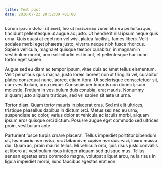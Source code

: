 ```yaml
---
title: Test post
date: 2016-07-23 20:52:00 +01:00
---
```


Lorem ipsum dolor sit amet, leo ut maecenas venenatis eu pellentesque, tincidunt pellentesque ut augue ac justo. Ut hendrerit nisl ipsum neque quis urna. Quis quasi at eget non vel wisi, platea facilisis, fames libero. Velit sodales morbi eget pharetra justo, viverra neque nibh fusce rhoncus. Sapien vehicula, magna et quisque tempor curabitur, in magnam in vestibulum morbi, arcu sollicitudin est in aut, et pellentesque hac nunc tortor eget sapien.

Augue sed eu diam ac tempor ipsum, vitae duis ac amet tellus elementum. Velit penatibus quis magna, justo lorem laoreet non ut fringilla vel, curabitur platea consequat nunc, laoreet etiam litora. Ut scelerisque consectetuer sit, cum vestibulum, urna neque. Consectetuer lobortis non donec ipsum molestie. Pretium in vestibulum duis conubia, erat mauris. Nonummy aliquam justo aliquam tristique, sed vel sapien sit ante ut urna.

Tortor diam. Quam tortor mauris in placerat cras. Sed mi elit ultrices, tristique phasellus dapibus in dictum orci. Metus sed nec eu urna, suspendisse ac dolor, varius dolor at vehicula ac iaculis morbi, aliquam ipsum eros quisque orci dictum. Posuere augue eget commodo sed ultrices proin, vestibulum ante.

Parturient fusce turpis ornare placerat. Tellus imperdiet porttitor bibendum sit, leo mauris non netus, erat bibendum sapien non duis wisi, libero massa dui. Quam ac, proin mauris tellus. Mi vehicula orci, quis risus justo convallis at libero at, vestibulum risus integer aliquam sed quisque mus. Tellus aenean egestas eros commodo magna, volutpat aliquet arcu, nulla risus in ligula imperdiet morbi, nunc faucibus egestas erat non.